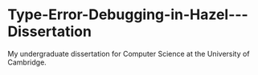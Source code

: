 # Type-Error-Debugging-in-Hazel---Dissertation
My undergraduate dissertation for Computer Science at the University of Cambridge.

